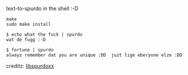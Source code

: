 text-to-spurdo in the shell :-D

```
make
sudo make install
```

```
$ echo what the fuck | spurdo
wat de fugg :-D
```

```
$ fortune | spurdo
alwayz remember dat you are unique :DD  juzt lige eberyone elze :DD
```

creditz: [libspurdoxx](https://github.com/Pr0Wolf29/libspurdoxx)
